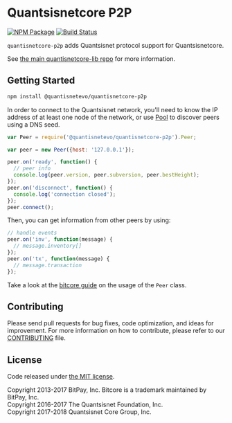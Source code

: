 Quantsisnetcore P2P
=======

[![NPM Package](https://img.shields.io/npm/v/@quantisnetevo/quantisnetcore-p2p.svg?style=flat-square)](https://www.npmjs.org/package/@quantisnetevo/quantisnetcore-p2p)
[![Build Status](https://img.shields.io/travis/com/quantisnetevo/quantisnetcore-p2p.svg?branch=master&style=flat-square)](https://travis-ci.com/quantisnetevo/quantisnetcore-p2p)

`quantisnetcore-p2p` adds Quantsisnet protocol support for Quantsisnetcore.

See [the main quantisnetcore-lib repo](https://github.com/quantisnetevo/quantisnetcore-lib) for more information.

## Getting Started

```sh
npm install @quantisnetevo/quantisnetcore-p2p
```
In order to connect to the Quantsisnet network, you'll need to know the IP address of at least one node of the network, or use [Pool](/docs/pool.md) to discover peers using a DNS seed.

```javascript
var Peer = require('@quantisnetevo/quantisnetcore-p2p').Peer;

var peer = new Peer({host: '127.0.0.1'});

peer.on('ready', function() {
  // peer info
  console.log(peer.version, peer.subversion, peer.bestHeight);
});
peer.on('disconnect', function() {
  console.log('connection closed');
});
peer.connect();
```

Then, you can get information from other peers by using:

```javascript
// handle events
peer.on('inv', function(message) {
  // message.inventory[]
});
peer.on('tx', function(message) {
  // message.transaction
});
```

Take a look at the [bitcore guide](http://bitcore.io/guide/peer.html) on the usage of the `Peer` class.

## Contributing

Please send pull requests for bug fixes, code optimization, and ideas for improvement. For more information on how to contribute, please refer to our [CONTRIBUTING](https://github.com/quantisnetevo/quantisnetcore-p2p/blob/master/CONTRIBUTING.md) file.

## License

Code released under [the MIT license](https://github.com/quantisnetevo/quantisnetcore/blob/master/LICENSE).

Copyright 2013-2017 BitPay, Inc. Bitcore is a trademark maintained by BitPay, Inc.  
Copyright 2016-2017 The Quantsisnet Foundation, Inc.  
Copyright 2017-2018 Quantsisnet Core Group, Inc.  
